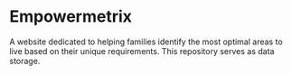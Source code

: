 # Empowermetrix
A website dedicated to helping families identify the most optimal areas to live based on their unique requirements. This repository serves as data storage.
